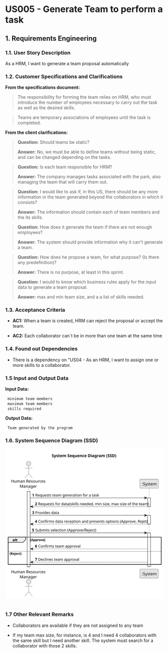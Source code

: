 # US005 - Generate Team to perform a task


## 1. Requirements Engineering

### 1.1. User Story Description

As a HRM, I want to generate a team proposal automatically

### 1.2. Customer Specifications and Clarifications 

**From the specifications document:**

>	The responsibility for forming the team relies on HRM, who must introduce the number of employees   necessary to carry out the task as well as the desired skills.

>	Teams are temporary associations of employees until the task is completed.


**From the client clarifications:**


> **Question:** Should teams be static?
>
> **Answer:** No, we must be able to define teams without being static, and can be changed depending on the tasks.

> **Question:** Is each team responsible for HRM?
>
> **Answer:** The company manages tasks associated with the park, also managing the team that will carry them out.

> **Question:** I would like to ask if, in this US, there should be any more information in the team generated beyond the collaborators in which it consists?
>
> **Answer:** The information should contain each of team members and the its skills.

> **Question:** How does it generate the team if there are not enough employees?
>
> **Answer:** The system should provide information why it can't generate a team.

> **Question:** How does he propose a team, for what purpose? (Is there any predefinition)?
>
> **Answer:** There is no purpose, at least in this sprint.

> **Question:** I would to know which business rules apply for the input data to generate a team proposal.
>
> **Answer:** max and min team size, and a a list of skills needed.



### 1.3. Acceptance Criteria

* **AC1:** When a team is created, HRM can reject the proposal or accept the team.

* **AC2:** Each collaborator can´t be in more than one team at the same time

### 1.4. Found out Dependencies

* There is a dependency on "US04 - As an HRM, I want to assign one or more skills to a collaborator.

### 1.5 Input and Output Data

**Input Data:**


     minimum team members
     maximum team members
     skills required
	

**Output Data:**

     Team generated by the program


### 1.6. System Sequence Diagram (SSD)

![System Sequence Diagram](svg/us005-system-sequence-diagram.svg)

#
### 1.7 Other Relevant Remarks

* Collaborators are available if they are not assigned to any team

* If my team max size, for instance, is 4 and I need 4 collaborators with the same skill but I need another skill. The system must search for a collaborator with those 2 skills.